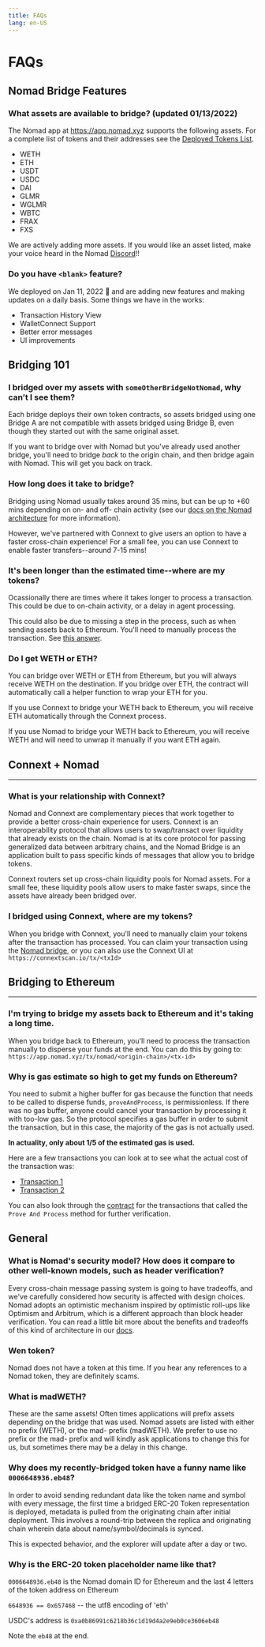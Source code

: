 ```yaml
---
title: FAQs
lang: en-US
---
```


# FAQs

## Nomad Bridge Features

### What assets are available to bridge? (updated 01/13/2022)

The Nomad app at https://app.nomad.xyz supports the following assets. For a complete list of tokens and their addresses see the [Deployed Tokens List](./deployed-tokens.md).

* WETH
* ETH
* USDT
* USDC
* DAI
* GLMR
* WGLMR
* WBTC
* FRAX
* FXS

We are actively adding more assets. If you would like an asset listed, make your voice heard in the Nomad [Discord](https://discord.gg/RurtmJApqm)!!

### Do you have `<blank>` feature?

We deployed on Jan 11, 2022 🚀 and are adding new features and making updates on a daily basis. Some things we have in the works:

* Transaction History View
* WalletConnect Support
* Better error messages
* UI improvements

## Bridging 101

### I bridged over my assets with `someOtherBridgeNotNomad`, why can’t I see them?

Each bridge deploys their own token contracts, so assets bridged using one Bridge A are not compatible with assets bridged using Bridge B, even though they started out with the same original asset.

If you want to bridge over with Nomad but you've already used another bridge, you'll need to bridge _back_ to the origin chain, and then bridge again with Nomad. This will get you back on track.

### How long does it take to bridge?

Bridging using Nomad usually takes around 35 mins, but can be up to +60 mins depending on on- and off- chain activity (see our [docs on the Nomad architecture](../index.md) for more information).

However, we've partnered with Connext to give users an option to have a faster cross-chain experience! For a small fee, you can use Connext to enable faster transfers--around 7-15 mins!

### It's been longer than the estimated time--where are my tokens?

Ocassionally there are times where it takes longer to process a transaction. This could be due to on-chain activity, or a delay in agent processing.

This could also be due to missing a step in the process, such as when sending assets back to Ethereum. You'll need to manually process the transaction. See [this answer](#why-is-gas-estimate-so-high-to-get-my-funds-on-ethereum).

### Do I get WETH or ETH?

You can bridge over WETH or ETH from Ethereum, but you will always receive WETH on the destination. If you bridge over ETH, the contract will automatically call a helper function to wrap your ETH for you.

If you use Connext to bridge your WETH back to Ethereum, you will receive ETH automatically through the Connext process.

If you use Nomad to bridge your WETH back to Ethereum, you will receive WETH and will need to unwrap it manually if you want ETH again.

## Connext + Nomad
----
### What is your relationship with Connext?

Nomad and Connext are complementary pieces that work together to provide a better cross-chain experience for users. Connext is an interoperability protocol that allows users to swap/transact over liquidity that already exists on the chain. Nomad is at its core protocol for passing generalized data between arbitrary chains, and the Nomad Bridge is an application built to pass specific kinds of messages that allow you to bridge tokens.

Connext routers set up cross-chain liquidity pools for Nomad assets. For a small fee, these liquidity pools allow users to make faster swaps, since the assets have already been bridged over.

### I bridged using Connext, where are my tokens?

When you bridge with Connext, you'll need to manually claim your tokens after the transaction has processed. You can claim your transaction using the [Nomad bridge](https://app.nomad.xyz), or you can also use the Connext UI at `https://connextscan.io/tx/<txId>`

## Bridging to Ethereum
------

### I'm trying to bridge my assets back to Ethereum and it's taking a long time.

When you bridge back to Ethereum, you'll need to process the transaction manually to disperse your funds at the end. You can do this by going to:
`https://app.nomad.xyz/tx/nomad/<origin-chain>/<tx-id>`

### Why is gas estimate so high to get my funds on Ethereum?

You need to submit a higher buffer for gas because the function that needs to be called to disperse funds, `proveAndProcess`, is permissionless. If there was no gas buffer, anyone could cancel your transaction by processing it with too-low gas. So the protocol specifies a gas buffer in order to submit the transaction, but in this case, the majority of the gas is not actually used.

**In actuality, only about 1/5 of the estimated gas is used.**

Here are a few transactions you can look at to see what the actual cost of the transaction was:
* [Transaction 1](https://etherscan.io/tx/0x60e20861d22a6931d9731e0c00dcd6984857140c86cf83f94be888e7af5bab91)
* [Transaction 2](https://etherscan.io/tx/0x73bae115015885371b295daad8225493571b6963f550cd1d7b009c00921b9b91)

You can also look through the [contract](https://etherscan.io/address/0x049b51e531fd8f90da6d92ea83dc4125002f20ef) for the transactions that called the `Prove And Process` method for further verification.

## General

### What is Nomad's security model? How does it compare to other well-known models, such as header verification?

Every cross-chain message passing system is going to have tradeoffs, and we've carefully considered how security is affected with design choices. Nomad adopts an optimistic mechanism inspired by optimistic roll-ups like Optimism and Arbitrum, which is a different approach than block header verification. You can read a little bit more about the benefits and tradeoffs of this kind of architecture in our [docs](https://docs.nomad.xyz/#benefits-and-trade-offs-of-the-nomad-architecture).

### Wen token?

Nomad does not have a token at this time. If you hear any references to a Nomad token, they are definitely scams.

### What is madWETH?

These are the same assets! Often times applications will prefix assets depending on the bridge that was used. Nomad assets are listed with either no prefix (WETH), or the mad- prefix (madWETH). We prefer to use no prefix or the mad- prefix and will kindly ask applications to change this for us, but sometimes there may be a delay in this change.

### Why does my recently-bridged token have a funny name like `0006648936.eb48`?

In order to avoid sending redundant data like the token name and symbol with every message, the first time a bridged ERC-20 Token representation is deployed, metadata is pulled from the originating chain after initial deployment.  This involves a round-trip between the replica and originating chain wherein data about name/symbol/decimals is synced. 

This is expected behavior, and the explorer will update after a day or two. 

### Why is the ERC-20 token placeholder name like that?

`0006648936.eb48` is the Nomad domain ID for Ethereum and the last 4 letters of the token address on Ethereum

`6648936 == 0x657468` -- the utf8 encoding of 'eth'

USDC's address is `0xa0b86991c6218b36c1d19d4a2e9eb0ce3606eb48`

Note the `eb48` at the end.
